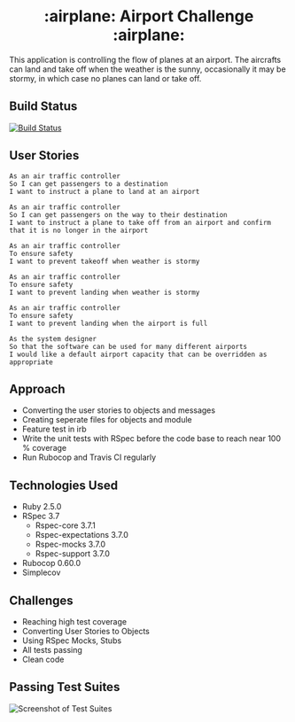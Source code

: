 <h1 align='center'>
:airplane:
Airport Challenge 
:airplane:
</h1>

This application is controlling the flow of planes at an airport. The aircrafts can land and take off when the weather is the sunny, occasionally it may be stormy, in which case no planes can land or take off. 

## Build Status

[![Build Status](https://travis-ci.com/petraartep/airport_challenge.svg?branch=master)](https://travis-ci.com/petraartep/airport_challenge)

## User Stories

```
As an air traffic controller 
So I can get passengers to a destination 
I want to instruct a plane to land at an airport

As an air traffic controller 
So I can get passengers on the way to their destination 
I want to instruct a plane to take off from an airport and confirm that it is no longer in the airport

As an air traffic controller 
To ensure safety 
I want to prevent takeoff when weather is stormy 

As an air traffic controller 
To ensure safety 
I want to prevent landing when weather is stormy 

As an air traffic controller 
To ensure safety 
I want to prevent landing when the airport is full 

As the system designer
So that the software can be used for many different airports
I would like a default airport capacity that can be overridden as appropriate
```
## Approach 
- Converting the user stories to objects and messages
- Creating seperate files for objects and module
- Feature test in irb
- Write the unit tests with RSpec before the code base to reach near 100 % coverage
- Run Rubocop and Travis CI regularly 

## Technologies Used

- Ruby 2.5.0
- RSpec 3.7
  - Rspec-core 3.7.1
  - Rspec-expectations 3.7.0
  - Rspec-mocks 3.7.0
  - Rspec-support 3.7.0
- Rubocop 0.60.0
- Simplecov

## Challenges 

- Reaching high test coverage
- Converting User Stories to Objects
- Using RSpec Mocks, Stubs
- All tests passing
- Clean code

## Passing Test Suites

![Screenshot of Test Suites](https://user-images.githubusercontent.com/23095774/58767846-f1c86780-8588-11e9-8341-d4854bbee3ef.png)


